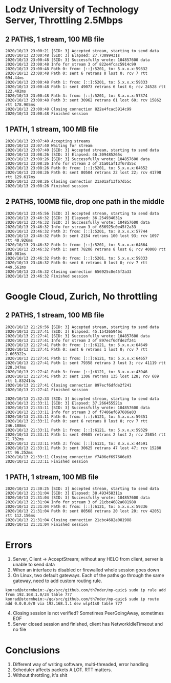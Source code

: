 # Lodz University of Technology Server, Throttling 2.5Mbps

## 2 PATHS, 1 stream, 100 MB file
```
2020/10/13 23:00:21 [SID: 3] Accepted stream, starting to send data
2020/10/13 23:00:48 [SID: 3] Elapsed: 27.73099431s
2020/10/13 23:00:48 [SID: 3] Successfully wrote: 104857600 data
2020/10/13 23:00:48 Info for stream 3 of 822e4fcac5914c99
2020/10/13 23:00:48 Path 0: from: [::]:5201, to: 5.x.x.x:59332
2020/10/13 23:00:48 Path 0: sent 6 retrans 0 lost 0; rcv 7 rtt 694.44ms
2020/10/13 23:00:48 Path 1: from: [::]:5201, to: 5.x.x.x:59333
2020/10/13 23:00:48 Path 1: sent 49073 retrans 6 lost 6; rcv 24528 rtt 122.402ms
2020/10/13 23:00:48 Path 3: from: [::]:5201, to: 8.x.x.x:57374
2020/10/13 23:00:48 Path 3: sent 30962 retrans 61 lost 60; rcv 15862 rtt 178.905ms
2020/10/13 23:00:48 Closing connection 822e4fcac5914c99
2020/10/13 23:00:48 Finished session
```

## 1 PATH, 1 stream, 100 MB file

```
2020/10/13 23:07:40 Accepting streams
2020/10/13 23:07:40 Waiting for stream
2020/10/13 23:07:40 [SID: 3] Accepted stream, starting to send data
2020/10/13 23:08:26 [SID: 3] Elapsed: 46.309485265s
2020/10/13 23:08:26 [SID: 3] Successfully wrote: 104857600 data
2020/10/13 23:08:26 Info for stream 3 of 21a01af13f67d55c
2020/10/13 23:08:26 Path 0: from: [::]:5201, to: 5.x.x.x:64652
2020/10/13 23:08:26 Path 0: sent 80504 retrans 22 lost 22; rcv 41798 rtt 129.617ms
2020/10/13 23:08:26 Closing connection 21a01af13f67d55c
2020/10/13 23:08:26 Finished session
```

## 2 PATHS, 100MB file, drop one path in the middle

```
2020/10/13 23:45:56 [SID: 3] Accepted stream, starting to send data
2020/10/13 23:46:32 [SID: 3] Elapsed: 36.254934031s
2020/10/13 23:46:32 [SID: 3] Successfully wrote: 104857600 data
2020/10/13 23:46:32 Info for stream 3 of 656925c0e45f2a33
2020/10/13 23:46:32 Path 3: from: [::]:5201, to: 8.x.x.x:57744
2020/10/13 23:46:32 Path 3: sent 2154 retrans 100 lost 93; rcv 1097 rtt 40.926ms
2020/10/13 23:46:32 Path 1: from: [::]:5201, to: 5.x.x.x:64664
2020/10/13 23:46:32 Path 1: sent 78206 retrans 8 lost 6; rcv 40000 rtt 168.981ms
2020/10/13 23:46:32 Path 0: from: [::]:5201, to: 5.x.x.x:59333
2020/10/13 23:46:32 Path 0: sent 6 retrans 0 lost 0; rcv 7 rtt 449.561ms
2020/10/13 23:46:32 Closing connection 656925c0e45f2a33
2020/10/13 23:46:32 Finished session
```

# Google Cloud, Zurich, No throttling

## 2 PATHS, 1 stream, 100 MB file
```
2020/10/13 21:26:56 [SID: 3] Accepted stream, starting to send data
2020/10/13 21:27:41 [SID: 3] Elapsed: 45.154265946s
2020/10/13 21:27:41 [SID: 3] Successfully wrote: 104857600 data
2020/10/13 21:27:41 Info for stream 3 of 897ecf6dfde2f241
2020/10/13 21:27:41 Path 0: from: [::]:6121, to: 5.x.x.x:64649
2020/10/13 21:27:41 Path 0: sent 6 retrans 1 lost 0; rcv 7 rtt 2.605322s
2020/10/13 21:27:41 Path 1: from: [::]:6121, to: 5.x.x.x:64657
2020/10/13 21:27:41 Path 1: sent 79358 retrans 3 lost 3; rcv 41119 rtt 228.347ms
2020/10/13 21:27:41 Path 3: from: [::]:6121, to: 8.x.x.x:43946
2020/10/13 21:27:41 Path 3: sent 1306 retrans 135 lost 128; rcv 609 rtt 1.832414s
2020/10/13 21:27:41 Closing connection 897ecf6dfde2f241
2020/10/13 21:27:41 Finished session
```
```
2020/10/13 21:32:33 [SID: 3] Accepted stream, starting to send data
2020/10/13 21:33:11 [SID: 3] Elapsed: 37.266455521s
2020/10/13 21:33:11 [SID: 3] Successfully wrote: 104857600 data
2020/10/13 21:33:11 Info for stream 3 of f7406ef697606e03
2020/10/13 21:33:11 Path 0: from: [::]:6121, to: 5.x.x.x:59351
2020/10/13 21:33:11 Path 0: sent 6 retrans 0 lost 0; rcv 7 rtt 246.188ms
2020/10/13 21:33:11 Path 1: from: [::]:6121, to: 5.x.x.x:59329
2020/10/13 21:33:11 Path 1: sent 49605 retrans 2 lost 2; rcv 25854 rtt 71.732ms
2020/10/13 21:33:11 Path 3: from: [::]:6121, to: 8.x.x.x:44591
2020/10/13 21:33:11 Path 3: sent 30625 retrans 47 lost 47; rcv 15280 rtt 96.252ms
2020/10/13 21:33:11 Closing connection f7406ef697606e03
2020/10/13 21:33:11 Finished session
```

## 1 PATH, 1 stream, 100 MB file
```
2020/10/13 21:30:25 [SID: 3] Accepted stream, starting to send data
2020/10/13 21:31:04 [SID: 3] Elapsed: 38.493458311s
2020/10/13 21:31:04 [SID: 3] Successfully wrote: 104857600 data
2020/10/13 21:31:04 Info for stream 3 of 21cbc4682a081988
2020/10/13 21:31:04 Path 0: from: [::]:6121, to: 5.x.x.x:59336
2020/10/13 21:31:04 Path 0: sent 80568 retrans 20 lost 20; rcv 42051 rtt 112.156ms
2020/10/13 21:31:04 Closing connection 21cbc4682a081988
2020/10/13 21:31:04 Finished session
```

# Errors
1. Server, Client -> AcceptStream; without any HELO from client, server is unable to send data
2. When an interface is disabled or firewalled whole session goes down
3. On Linux, two default gateways. Each of the paths go through the same gateway, need to add custom routing rule.
```
konrad@stormheim:~/go/src/github.com/th7nder/mp-quic$ sudo ip rule add from 192.168.1.0/24 table 777
konrad@stormheim:~/go/src/github.com/th7nder/mp-quic$ sudo ip route add 0.0.0.0/0 via 192.168.1.1 dev wlp41s0 table 777 
```
4. Closing session is not verified? Sometimes PeerGoingAway, sometimes EOF
5. Server closed session and finished, client has NetworkIdleTimeout and no file

#  Conclusions
1. Different way of writing software, multi-threaded, error handling
2. Scheduler affects packets A LOT. RTT matters.
3. Without throttling, it's shit